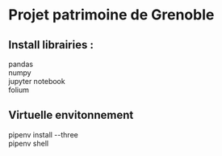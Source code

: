 # Projet patrimoine de Grenoble

## Install librairies :

pandas<br />
numpy<br />
jupyter notebook<br />
folium<br />

## Virtuelle envitonnement

pipenv install --three<br />
pipenv shell<br />
